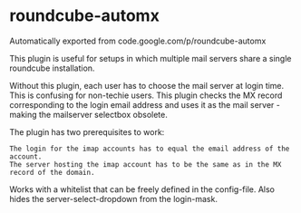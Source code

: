 # roundcube-automx
Automatically exported from code.google.com/p/roundcube-automx

This plugin is useful for setups in which multiple mail servers share a single roundcube installation.

Without this plugin, each user has to choose the mail server at login time. This is confusing for non-techie users. This plugin checks the MX record corresponding to the login email address and uses it as the mail server - making the mailserver selectbox obsolete.

The plugin has two prerequisites to work:

    The login for the imap accounts has to equal the email address of the account.
    The server hosting the imap account has to be the same as in the MX record of the domain. 

Works with a whitelist that can be freely defined in the config-file. Also hides the server-select-dropdown from the login-mask. 
